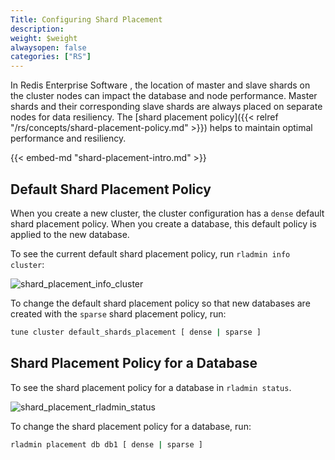 ```yaml
---
Title: Configuring Shard Placement
description:
weight: $weight
alwaysopen: false
categories: ["RS"]
---
```

In Redis Enterprise Software , the location of master and slave shards on the cluster nodes can impact the database and node performance.
Master shards and their corresponding slave shards are always placed on separate nodes for data resiliency.
The [shard placement policy]({{< relref "/rs/concepts/shard-placement-policy.md" >}}) helps to maintain optimal performance and resiliency.

{{< embed-md "shard-placement-intro.md"  >}}

## Default Shard Placement Policy

When you create a new cluster, the cluster configuration has a `dense` default shard placement policy.
When you create a database, this default policy is applied to the new database.

To see the current default shard placement policy, run `rladmin info cluster`:

![shard_placement_info_cluster](/images/rs/shard_placement_info_cluster.png)

To change the default shard placement policy so that new databases are created with the `sparse` shard placement policy, run:

```sh
tune cluster default_shards_placement [ dense | sparse ]
```

## Shard Placement Policy for a Database

To see the shard placement policy for a database in `rladmin status`.

![shard_placement_rladmin_status](/images/rs/shard_placement_rladmin_status.png)

To change the shard placement policy for a database, run:

```sh
rladmin placement db db1 [ dense | sparse ]
```
